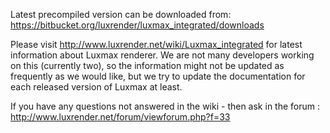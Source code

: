 Latest precompiled version can be downloaded from:
https://bitbucket.org/luxrender/luxmax_integrated/downloads


Please visit http://www.luxrender.net/wiki/Luxmax_integrated for latest information about Luxmax renderer.
We are not many developers working on this (currently two), so the information might not be updated as frequently as we would like,
but we try to update the documentation for each released version of Luxmax at least.

If you have any questions not answered in the wiki - then ask in the forum :
http://www.luxrender.net/forum/viewforum.php?f=33